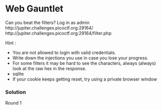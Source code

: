 <h1>Web Gauntlet</h1>
<p>Can you beat the filters? Log in as admin http://jupiter.challenges.picoctf.org:29164/ http://jupiter.challenges.picoctf.org:29164/filter.php</p>
<p>Hint :</p>
<ul>
  <li>You are not allowed to login with valid credentials.</li>
  <li>Write down the injections you use in case you lose your progress.</li>
  <li>For some filters it may be hard to see the characters, always (always) look at the raw hex in the response.</li>
  <li>sqlite</li>
  <li>If your cookie keeps getting reset, try using a private browser window</li>
</ul>

<h3>Solution</h3>
<p>Round 1</p>
